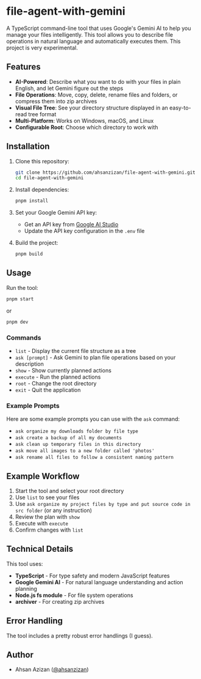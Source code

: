 # file-agent-with-gemini

A TypeScript command-line tool that uses Google's Gemini AI to help you manage your files intelligently. This tool allows you to describe file operations in natural language and automatically executes them. This project is very experimental.

## Features

- **AI-Powered**: Describe what you want to do with your files in plain English, and let Gemini figure out the steps
- **File Operations**: Move, copy, delete, rename files and folders, or compress them into zip archives
- **Visual File Tree**: See your directory structure displayed in an easy-to-read tree format
- **Multi-Platform**: Works on Windows, macOS, and Linux
- **Configurable Root**: Choose which directory to work with

## Installation

1. Clone this repository:

   ```bash
   git clone https://github.com/ahsanzizan/file-agent-with-gemini.git
   cd file-agent-with-gemini
   ```

2. Install dependencies:

   ```bash
   pnpm install
   ```

3. Set your Google Gemini API key:

   - Get an API key from [Google AI Studio](https://makersuite.google.com/app/apikey)
   - Update the API key configuration in the `.env` file

4. Build the project:
   ```bash
   pnpm build
   ```

## Usage

Run the tool:

```bash
pnpm start
```

or

```bash
pnpm dev
```

### Commands

- `list` - Display the current file structure as a tree
- `ask [prompt]` - Ask Gemini to plan file operations based on your description
- `show` - Show currently planned actions
- `execute` - Run the planned actions
- `root` - Change the root directory
- `exit` - Quit the application

### Example Prompts

Here are some example prompts you can use with the `ask` command:

- `ask organize my downloads folder by file type`
- `ask create a backup of all my documents`
- `ask clean up temporary files in this directory`
- `ask move all images to a new folder called 'photos'`
- `ask rename all files to follow a consistent naming pattern`

## Example Workflow

1. Start the tool and select your root directory
2. Use `list` to see your files
3. Use `ask organize my project files by type and put source code in src folder` (or any instruction)
4. Review the plan with `show`
5. Execute with `execute`
6. Confirm changes with `list`

## Technical Details

This tool uses:

- **TypeScript** - For type safety and modern JavaScript features
- **Google Gemini AI** - For natural language understanding and action planning
- **Node.js fs module** - For file system operations
- **archiver** - For creating zip archives

## Error Handling

The tool includes a pretty robust error handlings (I guess).

## Author

- Ahsan Azizan ([@ahsanzizan](https://github.com/ahsanzizan))
